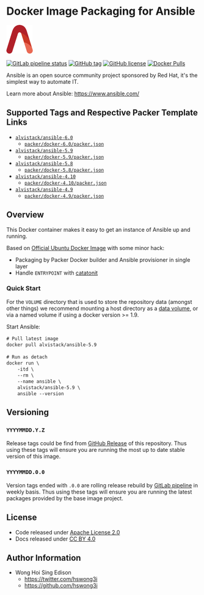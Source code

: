 # Docker Image Packaging for Ansible

<a href="https://alvistack.com" title="AlviStack" target="_blank"><img src="/alvistack.svg" height="75" alt="AlviStack"></a>

[![GitLab pipeline status](https://img.shields.io/gitlab/pipeline/alvistack/docker-ansible/master)](https://gitlab.com/alvistack/docker-ansible/-/pipelines)
[![GitHub tag](https://img.shields.io/github/tag/alvistack/docker-ansible.svg)](https://github.com/alvistack/docker-ansible/tags)
[![GitHub license](https://img.shields.io/github/license/alvistack/docker-ansible.svg)](https://github.com/alvistack/docker-ansible/blob/master/LICENSE)
[![Docker Pulls](https://img.shields.io/docker/pulls/alvistack/ansible-5.9.svg)](https://hub.docker.com/r/alvistack/ansible-5.9)

Ansible is an open source community project sponsored by Red Hat, it's the simplest way to automate IT.

Learn more about Ansible: <https://www.ansible.com/>

## Supported Tags and Respective Packer Template Links

  - [`alvistack/ansible-6.0`](https://hub.docker.com/r/alvistack/ansible-6.0)
      - [`packer/docker-6.0/packer.json`](https://github.com/alvistack/docker-ansible/blob/master/packer/docker-6.0/packer.json)
  - [`alvistack/ansible-5.9`](https://hub.docker.com/r/alvistack/ansible-5.9)
      - [`packer/docker-5.9/packer.json`](https://github.com/alvistack/docker-ansible/blob/master/packer/docker-5.9/packer.json)
  - [`alvistack/ansible-5.8`](https://hub.docker.com/r/alvistack/ansible-5.8)
      - [`packer/docker-5.8/packer.json`](https://github.com/alvistack/docker-ansible/blob/master/packer/docker-5.8/packer.json)
  - [`alvistack/ansible-4.10`](https://hub.docker.com/r/alvistack/ansible-4.10)
      - [`packer/docker-4.10/packer.json`](https://github.com/alvistack/docker-ansible/blob/master/packer/docker-4.10/packer.json)
  - [`alvistack/ansible-4.9`](https://hub.docker.com/r/alvistack/ansible-4.9)
      - [`packer/docker-4.9/packer.json`](https://github.com/alvistack/docker-ansible/blob/master/packer/docker-4.9/packer.json)

## Overview

This Docker container makes it easy to get an instance of Ansible up and running.

Based on [Official Ubuntu Docker Image](https://hub.docker.com/_/ubuntu/) with some minor hack:

  - Packaging by Packer Docker builder and Ansible provisioner in single layer
  - Handle `ENTRYPOINT` with [catatonit](https://github.com/openSUSE/catatonit)

### Quick Start

For the `VOLUME` directory that is used to store the repository data (amongst other things) we recommend mounting a host directory as a [data volume](https://docs.docker.com/engine/tutorials/dockervolumes/#/data-volumes), or via a named volume if using a docker version \>= 1.9.

Start Ansible:

    # Pull latest image
    docker pull alvistack/ansible-5.9
    
    # Run as detach
    docker run \
        -itd \
        --rm \
        --name ansible \
        alvistack/ansible-5.9 \
        ansible --version

## Versioning

### `YYYYMMDD.Y.Z`

Release tags could be find from [GitHub Release](https://github.com/alvistack/docker-ansible/tags) of this repository. Thus using these tags will ensure you are running the most up to date stable version of this image.

### `YYYYMMDD.0.0`

Version tags ended with `.0.0` are rolling release rebuild by [GitLab pipeline](https://gitlab.com/alvistack/docker-ansible/-/pipelines) in weekly basis. Thus using these tags will ensure you are running the latest packages provided by the base image project.

## License

  - Code released under [Apache License 2.0](LICENSE)
  - Docs released under [CC BY 4.0](http://creativecommons.org/licenses/by/4.0/)

## Author Information

  - Wong Hoi Sing Edison
      - <https://twitter.com/hswong3i>
      - <https://github.com/hswong3i>
